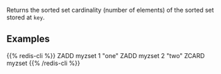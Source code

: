 Returns the sorted set cardinality (number of elements) of the sorted set stored
at `key`.

## Examples

{{% redis-cli %}}
ZADD myzset 1 "one"
ZADD myzset 2 "two"
ZCARD myzset
{{% /redis-cli %}}

